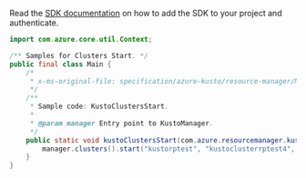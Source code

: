 Read the [SDK documentation](https://github.com/Azure/azure-sdk-for-java/blob/azure-resourcemanager-kusto_1.0.0-beta.3/sdk/kusto/azure-resourcemanager-kusto/README.md) on how to add the SDK to your project and authenticate.

```java
import com.azure.core.util.Context;

/** Samples for Clusters Start. */
public final class Main {
    /*
     * x-ms-original-file: specification/azure-kusto/resource-manager/Microsoft.Kusto/stable/2021-08-27/examples/KustoClustersStart.json
     */
    /**
     * Sample code: KustoClustersStart.
     *
     * @param manager Entry point to KustoManager.
     */
    public static void kustoClustersStart(com.azure.resourcemanager.kusto.KustoManager manager) {
        manager.clusters().start("kustorptest", "kustoclusterrptest4", Context.NONE);
    }
}
```
